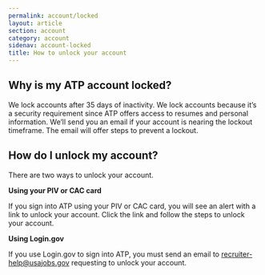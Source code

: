 ```yaml
---
permalink: account/locked
layout: article
section: account
category: account
sidenav: account-locked
title: How to unlock your account
---
```


## Why is my ATP account locked?

We lock accounts after 35 days of inactivity. We lock accounts because it’s a security requirement since ATP offers access to resumes and personal information. 
We’ll send you an email if your account is nearing the lockout timeframe. The email will offer steps to prevent a lockout.


## How do I unlock my account?

There are two ways to unlock your account.

**Using your PIV or CAC card**

If you sign into ATP using your PIV or CAC card, you will see an alert with a link to unlock your account. Click the link and follow the steps to unlock your account. 

**Using Login.gov**

If you use Login.gov to sign into ATP, you must send an email to recruiter-help@usajobs.gov requesting to unlock your account. 
